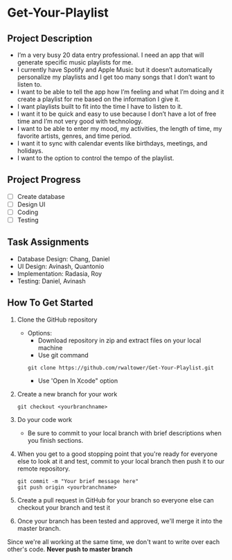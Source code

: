 # Get-Your-Playlist
## Project Description
- I’m a very busy 20 data entry professional. I need an app that will generate specific music playlists for me.
-	I currently have Spotify and Apple Music but it doesn’t automatically personalize my playlists and I get too many songs that I don’t want to listen to. 
-	I want to be able to tell the app how I’m feeling and what I’m doing and it create a playlist for me based on the information I give it. 
-	I want playlists built to fit into the time I have to listen to it.
-	I want it to be quick and easy to use because I don’t have a lot of free time and I’m not very good with technology.
-	I want to be able to enter my mood, my activities, the length of time, my favorite artists, genres, and time period. 
-	I want it to sync with calendar events like birthdays, meetings, and holidays.
-	I want to the option to control the tempo of the playlist. 

## Project Progress
- [ ] Create database
- [ ] Design UI
- [ ] Coding
- [ ] Testing

## Task Assignments
  - Database Design: Chang, Daniel
  - UI Design: Avinash, Quantonio
  - Implementation: Radasia, Roy
  - Testing: Daniel, Avinash
  
## How To Get Started
1. Clone the GitHub repository
	- Options:
		- Download repository in zip and extract files on your local machine
		- Use git command
		```
		git clone https://github.com/rwaltower/Get-Your-Playlist.git
		```
		- Use 'Open In Xcode" option

2. Create a new branch for your work
	```
	git checkout <yourbranchname>
	```

3. Do your code work	
	- Be sure to commit to your local branch with brief descriptions when you finish sections.

4. When you get to a good stopping point that you're ready for everyone else to look at it and test, commit to your local branch then push it to our remote repository.
	```
	git commit -m "Your brief message here"
	git push origin <yourbranchname>
	```

5. Create a pull request in GitHub for your branch so everyone else can checkout your branch and test it

6. Once your branch has been tested and approved, we'll merge it into the master branch.

Since we're all working at the same time, we don't want to write over each other's code.
**Never push to master branch**
